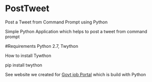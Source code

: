 # PostTweet
Post a Tweet from Command Prompt using Python

Simple Python Application which helps to post a tweet from command prompt

#Requirements Python 2.7, Twython 

How to install Tywthon

pip install twython

See website we created for [Govt job Portal](https://www.sarkaribhartiyojna.com/category/new-job/) which is build with Python
